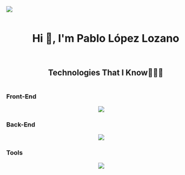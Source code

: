 <img src="https://user-images.githubusercontent.com/73097560/115834477-dbab4500-a447-11eb-908a-139a6edaec5c.gif">

<div id="user-content-toc">
  <ul align="center">
    <summary><h1 style="display: inline-block">Hi 👋, I'm Pablo López Lozano</h1></summary>
  </ul>
</div>


  
<!--h1 without bottom border-->
<div id="user-content-toc">
  <ul align="center">
    <summary><h2 style="display: inline-block">Technologies That I Know👨🏻‍💻</h2></summary>
  </ul>
</div>
<!--tech stack icons-->
<h3>Front-End</h3>
<p align="center">
  <a href="https://skillicons.dev">
    <img src="https://skillicons.dev/icons?i=js,vue,react,angular,html,css,bootstrap,sass" />
  </a>
</p>
<h3>Back-End</h3>
<p align="center">
  <a href="https://skillicons.dev">
    <img src="https://skillicons.dev/icons?i=java,php,laravel,symfony,mysql" />
  </a>
</p>

<h3>Tools</h3>
<p align="center">
  <a href="https://skillicons.dev">
    <img src="https://skillicons.dev/icons?i=git,github,nodejs,firebase" />
  </a>
</p>
